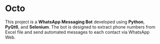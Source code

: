 # Octo 

This project is a **WhatsApp Messaging Bot** developed using **Python**, **PyQt6**, and **Selenium**. The bot is designed to extract phone numbers from Excel file and send automated messages to each contact via WhatsApp Web.
